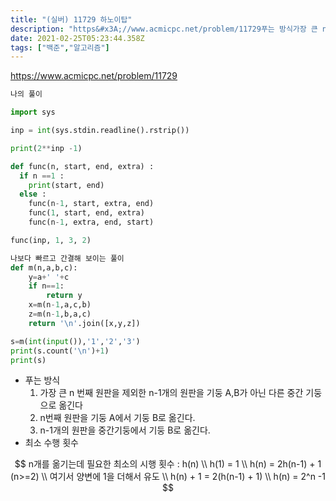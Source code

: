 ```yaml
---
title: "(실버) 11729 하노이탑"
description: "https&#x3A;//www.acmicpc.net/problem/11729푸는 방식가장 큰 n 번째 원판을 제외한 n-1개의 원판을 기둥 A,B가 아닌 다른 중간 기둥으로 옮긴다n번째 원판을 기둥 A에서 기둥 B로 옮긴다.n-1개의 원판을 중간기둥에서 기둥 B로 옮긴"
date: 2021-02-25T05:23:44.358Z
tags: ["백준","알고리즘"]
---
```

https://www.acmicpc.net/problem/11729

```python
나의 풀이

import sys

inp = int(sys.stdin.readline().rstrip())

print(2**inp -1)

def func(n, start, end, extra) :
  if n ==1 :
    print(start, end)
  else :
    func(n-1, start, extra, end)
    func(1, start, end, extra)
    func(n-1, extra, end, start)

func(inp, 1, 3, 2)
```

```python
나보다 빠르고 간결해 보이는 풀이
def m(n,a,b,c):
    y=a+' '+c
    if n==1:
        return y
    x=m(n-1,a,c,b)
    z=m(n-1,b,a,c)
    return '\n'.join([x,y,z])

s=m(int(input()),'1','2','3')
print(s.count('\n')+1)
print(s)

```

- 푸는 방식
  1. 가장 큰 n 번째 원판을 제외한 n-1개의 원판을 기둥 A,B가 아닌 다른 중간 기둥으로 옮긴다
  2. n번째 원판을 기둥 A에서 기둥 B로 옮긴다.
  3. n-1개의 원판을 중간기둥에서 기둥 B로 옮긴다.
- 최소 수행 횟수

$$
n개를 옮기는데 필요한 최소의 시행 횟수 : h(n) \\
h(1) = 1 \\
h(n) = 2h(n-1) + 1 (n>=2) \\
여기서 양변에 1을 더해서 유도 \\
h(n) + 1 = 2(h(n-1) + 1) \\
h(n) = 2^n -1
$$